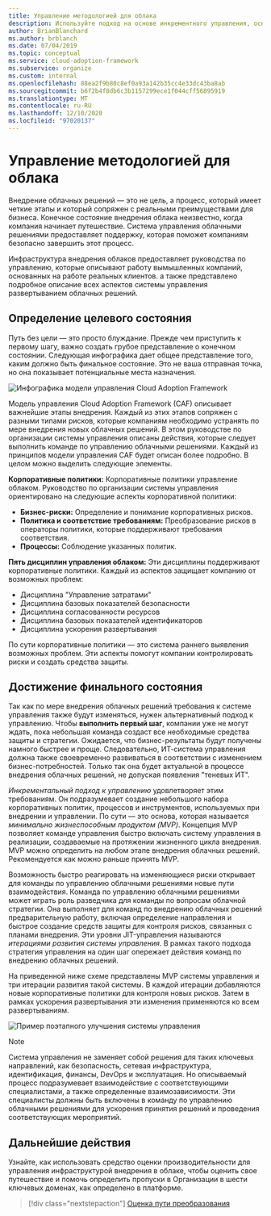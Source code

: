 ```yaml
---
title: Управление методологией для облака
description: Используйте подход на основе инкрементного управления, основанный на минимально допустимом продукте (MVP) для поддержки корпоративных политик, и быстро переходите к внедрению в облако.
author: BrianBlanchard
ms.author: brblanch
ms.date: 07/04/2019
ms.topic: conceptual
ms.service: cloud-adoption-framework
ms.subservice: organize
ms.custom: internal
ms.openlocfilehash: 88ea2f9b80c8ef0a93a142b35cc4e33dc43ba8ab
ms.sourcegitcommit: b6f2b4f8db6c3b1157299ece1f044cff56895919
ms.translationtype: MT
ms.contentlocale: ru-RU
ms.lasthandoff: 12/10/2020
ms.locfileid: "97020137"
---
```

# <a name="govern-methodology-for-the-cloud"></a>Управление методологией для облака

Внедрение облачных решений — это не цель, а процесс, который имеет четкие этапы и который сопряжен с реальными преимуществами для бизнеса. Конечное состояние внедрения облака неизвестно, когда компания начинает путешествие. Система управления облачными решениями предоставляет поддержку, которая поможет компаниям безопасно завершить этот процесс.

Инфраструктура внедрения облаков предоставляет руководства по управлению, которые описывают работу вымышленных компаний, основанных на работе реальных клиентов. а также представлено подробное описание всех аспектов системы управления развертыванием облачных решений.

## <a name="envision-an-end-state"></a>Определение целевого состояния

Путь без цели — это просто блуждание. Прежде чем приступить к первому шагу, важно создать грубое представление о конечном состоянии. Следующая инфографика дает общее представление того, каким должно быть финальное состояние. Это не ваша отправная точка, но она показывает потенциальные места назначения.

![Инфографика модели управления Cloud Adoption Framework](../_images/operational-transformation-govern-large.png)

Модель управления Cloud Adoption Framework (CAF) описывает важнейшие этапы внедрения. Каждый из этих этапов сопряжен с разными типами рисков, которые компаниям необходимо устранять по мере внедрения новых облачных решений. В этом руководстве по организации системы управления описаны действия, которые следует выполнить команде по управлению облачными решениями. Каждый из принципов модели управления CAF будет описан более подробно. В целом можно выделить следующие элементы.

**Корпоративные политики:** Корпоративные политики управление облаком. Руководство по организации системы управления ориентировано на следующие аспекты корпоративной политики:

- **Бизнес-риски:** Определение и понимание корпоративных рисков.
- **Политика и соответствие требованиям:** Преобразование рисков в операторы политики, которые поддерживают требования соответствия.
- **Процессы:** Соблюдение указанных политик.

**Пять дисциплин управления облаком:** Эти дисциплины поддерживают корпоративные политики. Каждый из аспектов защищает компанию от возможных проблем:

- Дисциплина "Управление затратами"
- Дисциплина базовых показателей безопасности
- Дисциплина согласованности ресурсов
- Дисциплина базовых показателей идентификаторов
- Дисциплина ускорения развертывания

По сути корпоративные политики — это система раннего выявления возможных проблем. Эти аспекты помогут компании контролировать риски и создать средства защиты.

## <a name="grow-to-the-end-state"></a>Достижение финального состояния

Так как по мере внедрения облачных решений требования к системе управления также будут изменяться, нужен альтернативный подход к управлению. Чтобы **выполнить первый шаг**, компании уже не могут ждать, пока небольшая команда создаст все необходимые средства защиты и стратегии. Ожидается, что бизнес-результаты будут получены намного быстрее и проще. Следовательно, ИТ-система управления должна также своевременно развиваться в соответствии с изменением бизнес-потребностей. Только так она будет актуальной в процессе внедрения облачных решений, не допуская появления "теневых ИТ".

*Инкрементальный подход к управлению* удовлетворяет этим требованиям. Он подразумевает создание небольшого набора корпоративных политик, процессов и инструментов, используемых при внедрении и управлении. По сути — это основа, которая называется *минимально жизнеспособным продуктом (MVP)*. Концепция MVP позволяет команде управления быстро включать систему управления в реализации, создаваемые на протяжении жизненного цикла внедрения. MVP можно определить на любом этапе внедрения облачных решений. Рекомендуется как можно раньше принять MVP.

Возможность быстро реагировать на изменяющиеся риски открывает для команды по управлению облачными решениями новые пути взаимодействия. Команда по управлению облачными решениями может играть роль разведчика для команды по вопросам облачной стратегии. Она выполняет для команд по внедрению облачных решений предварительную работу, включая определение направления и быстрое создание средств защиты для контроля рисков, связанных с планами внедрения. Эти уровни JIT-управления называются *итерациями развития системы управления*. В рамках такого подхода стратегия управления на один шаг опережает действия команд по внедрению облачных решений.

На приведенной ниже схеме представлены MVP системы управления и три итерации развития такой системы. В каждой итерации добавляются новые корпоративные политики для контроля новых рисков. Затем в рамках ускорения развертывания эти изменения применяются ко всем развертываниям.

![Пример поэтапного улучшения системы управления](../_images/govern/incremental-governance-example.png)

> [!NOTE]
> Система управления не заменяет собой решения для таких ключевых направлений, как безопасность, сетевая инфраструктура, идентификация, финансы, DevOps и эксплуатация. Но описываемый процесс подразумевает взаимодействие с соответствующими специалистами, а также определенные взаимозависимости. Эти специалисты должны быть включены в команду по управлению облачными решениями для ускорения принятия решений и проведения соответствующих мероприятий.

## <a name="next-steps"></a>Дальнейшие действия

Узнайте, как использовать средство оценки производительности для управления инфраструктурой внедрения в облаке, чтобы оценить свое путешествие и помочь определить пропуски в Организации в шести ключевых доменах, как определено в платформе.

> [!div class="nextstepaction"]
> [Оценка пути преобразования](./benchmark.md)
